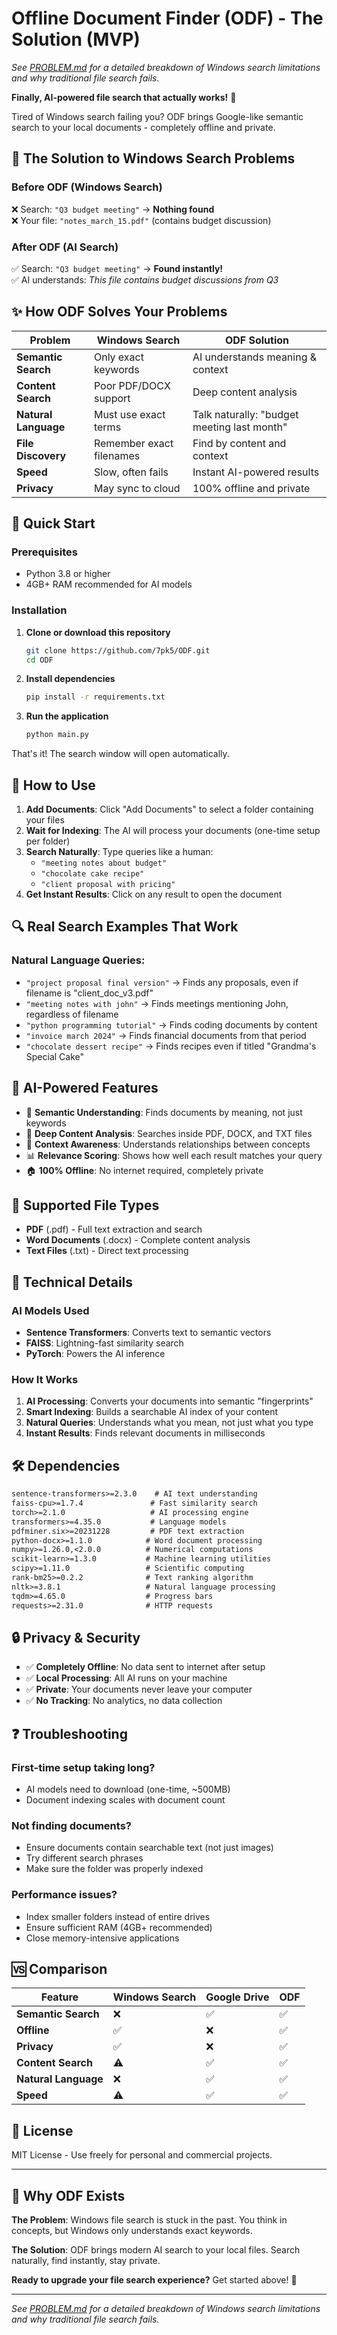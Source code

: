 # Offline Document Finder (ODF) - The Solution (MVP)

*See [PROBLEM.md](PROBLEM.md) for a detailed breakdown of Windows search limitations and why traditional file search fails.*

**Finally, AI-powered file search that actually works!** 🎯

Tired of Windows search failing you? ODF brings Google-like semantic search to your local documents - completely offline and private.

## 🎯 The Solution to Windows Search Problems

### **Before ODF (Windows Search)**
❌ Search: `"Q3 budget meeting"` → **Nothing found**  
❌ Your file: `"notes_march_15.pdf"` (contains budget discussion)

### **After ODF (AI Search)**
✅ Search: `"Q3 budget meeting"` → **Found instantly!**  
✅ AI understands: *This file contains budget discussions from Q3*

## ✨ How ODF Solves Your Problems

| **Problem** | **Windows Search** | **ODF Solution** |
|-------------|-------------------|------------------|
| **Semantic Search** | Only exact keywords | AI understands meaning & context |
| **Content Search** | Poor PDF/DOCX support | Deep content analysis |
| **Natural Language** | Must use exact terms | Talk naturally: "budget meeting last month" |
| **File Discovery** | Remember exact filenames | Find by content and context |
| **Speed** | Slow, often fails | Instant AI-powered results |
| **Privacy** | May sync to cloud | 100% offline and private |

## 🚀 Quick Start

### Prerequisites
- Python 3.8 or higher
- 4GB+ RAM recommended for AI models

### Installation

1. **Clone or download this repository**
   ```bash
   git clone https://github.com/7pk5/ODF.git
   cd ODF
   ```

2. **Install dependencies**
   ```bash
   pip install -r requirements.txt
   ```

3. **Run the application**
   ```bash
   python main.py
   ```

That's it! The search window will open automatically.

## 📖 How to Use

1. **Add Documents**: Click "Add Documents" to select a folder containing your files
2. **Wait for Indexing**: The AI will process your documents (one-time setup per folder)
3. **Search Naturally**: Type queries like a human:
   - `"meeting notes about budget"`
   - `"chocolate cake recipe"`
   - `"client proposal with pricing"`
4. **Get Instant Results**: Click on any result to open the document

## 🔍 Real Search Examples That Work

### **Natural Language Queries:**
- `"project proposal final version"` → Finds any proposals, even if filename is "client_doc_v3.pdf"
- `"meeting notes with john"` → Finds meetings mentioning John, regardless of filename
- `"python programming tutorial"` → Finds coding documents by content
- `"invoice march 2024"` → Finds financial documents from that period
- `"chocolate dessert recipe"` → Finds recipes even if titled "Grandma's Special Cake"

## 🤖 AI-Powered Features

- 🧠 **Semantic Understanding**: Finds documents by meaning, not just keywords
- 📄 **Deep Content Analysis**: Searches inside PDF, DOCX, and TXT files
- 🎯 **Context Awareness**: Understands relationships between concepts
- 📊 **Relevance Scoring**: Shows how well each result matches your query
- 🏠 **100% Offline**: No internet required, completely private

## 📁 Supported File Types

- **PDF** (.pdf) - Full text extraction and search
- **Word Documents** (.docx) - Complete content analysis
- **Text Files** (.txt) - Direct text processing

## 🔧 Technical Details

### **AI Models Used**
- **Sentence Transformers**: Converts text to semantic vectors
- **FAISS**: Lightning-fast similarity search
- **PyTorch**: Powers the AI inference

### **How It Works**
1. **AI Processing**: Converts your documents into semantic "fingerprints"
2. **Smart Indexing**: Builds a searchable AI index of your content
3. **Natural Queries**: Understands what you mean, not just what you type
4. **Instant Results**: Finds relevant documents in milliseconds

## 🛠️ Dependencies

```txt
sentence-transformers>=2.3.0    # AI text understanding
faiss-cpu>=1.7.4               # Fast similarity search
torch>=2.1.0                   # AI processing engine
transformers>=4.35.0           # Language models
pdfminer.six>=20231228         # PDF text extraction
python-docx>=1.1.0            # Word document processing
numpy>=1.26.0,<2.0.0          # Numerical computations
scikit-learn>=1.3.0           # Machine learning utilities
scipy>=1.11.0                 # Scientific computing
rank-bm25>=0.2.2              # Text ranking algorithm
nltk>=3.8.1                   # Natural language processing
tqdm>=4.65.0                  # Progress bars
requests>=2.31.0              # HTTP requests
```

## 🔒 Privacy & Security

- ✅ **Completely Offline**: No data sent to internet after setup
- ✅ **Local Processing**: All AI runs on your machine
- ✅ **Private**: Your documents never leave your computer
- ✅ **No Tracking**: No analytics, no data collection

## ❓ Troubleshooting

### **First-time setup taking long?**
- AI models need to download (one-time, ~500MB)
- Document indexing scales with document count

### **Not finding documents?**
- Ensure documents contain searchable text (not just images)
- Try different search phrases
- Make sure the folder was properly indexed

### **Performance issues?**
- Index smaller folders instead of entire drives
- Ensure sufficient RAM (4GB+ recommended)
- Close memory-intensive applications

## 🆚 Comparison

| Feature | Windows Search | Google Drive | ODF |
|---------|---------------|--------------|-----|
| **Semantic Search** | ❌ | ✅ | ✅ |
| **Offline** | ✅ | ❌ | ✅ |
| **Privacy** | ✅ | ❌ | ✅ |
| **Content Search** | ⚠️ | ✅ | ✅ |
| **Natural Language** | ❌ | ✅ | ✅ |
| **Speed** | ⚠️ | ✅ | ✅ |

## 📄 License

MIT License - Use freely for personal and commercial projects.

---

## 🎯 Why ODF Exists

**The Problem**: Windows file search is stuck in the past. You think in concepts, but Windows only understands exact keywords.

**The Solution**: ODF brings modern AI search to your local files. Search naturally, find instantly, stay private.

**Ready to upgrade your file search experience?** Get started above! 🚀

---

*See [PROBLEM.md](PROBLEM.md) for a detailed breakdown of Windows search limitations and why traditional file search fails.*
